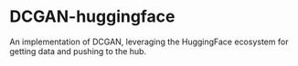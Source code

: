 # DCGAN-huggingface
An implementation of DCGAN, leveraging the HuggingFace ecosystem for getting data and pushing to the hub.
